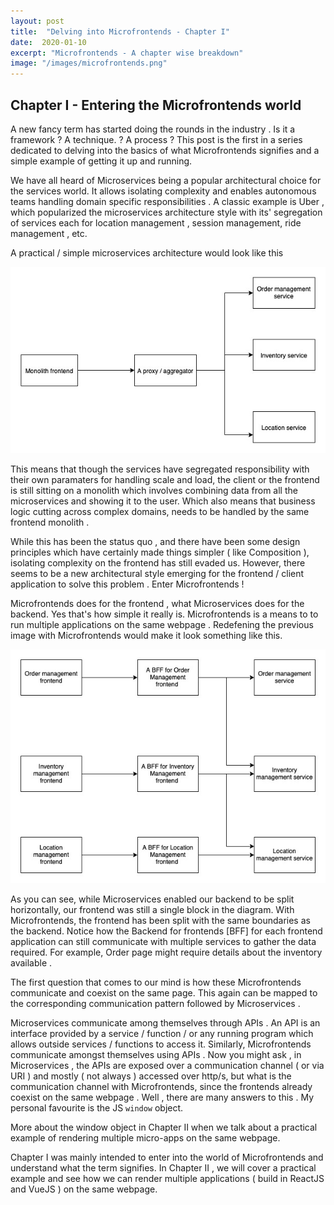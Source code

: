 ```yaml
---
layout: post
title:  "Delving into Microfrontends - Chapter I"
date:  2020-01-10
excerpt: "Microfrontends - A chapter wise breakdown"
image: "/images/microfrontends.png"
---
```


## Chapter I - Entering the Microfrontends world

A new fancy term has started doing the rounds in the industry . Is it a framework ? A technique. ? A process ?  This post is the first in a series  dedicated to delving into the basics of what Microfrontends signifies and a simple example of getting it up and running. 

We have all heard of Microservices being a popular architectural choice for the services world. It allows isolating complexity and enables autonomous teams handling domain specific responsibilities . A classic example is Uber , which popularized the microservices architecture style with its' segregation of services each for location management , session management, ride management , etc.

A practical / simple microservices architecture would look like this

![Microservices simple architecture](/images/microservices-simple.jpg)


This means that though the services have segregated responsibility with their own paramaters for handling scale and load, the client or the frontend is still sitting on a monolith which involves combining data from all the microservices and showing it to the user. Which also means that business logic cutting across complex domains, needs to be handled by the same frontend monolith . 

While this has been the status quo , and there have been some design principles which have certainly made things simpler ( like Composition ), isolating complexity on the frontend has still evaded us. However, there seems to be a new architectural style emerging for the frontend / client application to solve this problem . Enter Microfrontends !

Microfrontends does for the frontend , what Microservices does for the backend. Yes that's how simple it really is. 
Microfrontends is a means to to run multiple applications on the same webpage . Redefening the previous image with Microfrontends would make it look something like this.

![Microfrontends simple architecture](/images/microfrontends-simple.jpg)

As you can see, while Microservices enabled our backend to be split horizontally, our frontend was still a single block in the diagram. With Microfrontends, the frontend has been split with the same boundaries as the backend. Notice how the Backend for frontends [BFF] for each frontend application can still communicate with multiple services to gather the data required. For example, Order page might require details about the inventory available . 

The first question that comes to our mind is how these Microfrontends communicate and coexist on the same page. This again can be mapped to the corresponding communication pattern followed by Microservices .

Microservices communicate among themselves through APIs . An API is an interface provided by a service / function / or any running program which allows outside services / functions to access it.
Similarly, Microfrontends communicate amongst themselves using APIs . Now you might ask , in Microservices , the APIs are exposed over a communication channel ( or via URI ) and mostly ( not always ) accessed over http/s, but what is the communication channel with Microfrontends, since the frontends already coexist on the same webpage . Well , there are many answers to this . My personal favourite is the JS `window` object. 

More about the window object in Chapter II when we talk about a practical example of rendering multiple micro-apps on the same webpage. 

Chapter I was mainly intended to enter into the world of Microfrontends and understand what the term signifies. In Chapter II , we will cover a practical example and see how we can render multiple applications ( build in ReactJS and VueJS ) on the same webpage.




 

